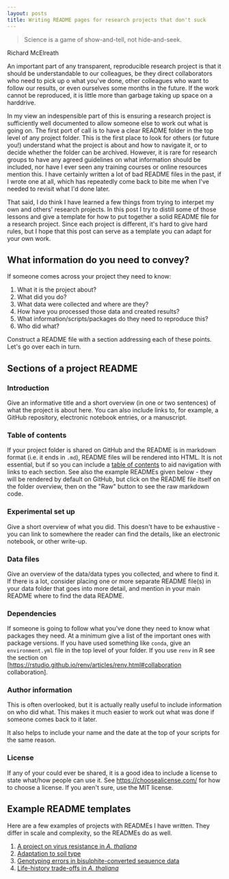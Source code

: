 ```yaml
---
layout: posts
title: Writing README pages for research projects that don't suck
---
```


> Science is a game of show-and-tell, not hide-and-seek.

Richard McElreath

An important part of any transparent, reproducible research project is that it 
should be understandable to our colleagues, be they direct collaborators who need
to pick up o what you've done, other colleagues who want to follow our results,
or even ourselves some months in the future.
If the work cannot be reproduced, it is little more than garbage taking up space
on a harddrive.
 
In my view an indespensible part of this is ensuring a research project is sufficiently well documented to allow
someone else to work out what is going on.
The first port of call is to have a clear README folder in the top level of any
project folder.
This is the first place to look for others (or future you!) understand what the 
project is about and how to navigate it, or to decide whether the folder can be archived.
However, it is rare for research groups to have any agreed guidelines on what 
information should be included, nor have I ever seen any training courses or
online resources mention this.
I have certainly written a lot of bad README files in the past, if I wrote one 
at all, which has repeatedly come back to bite me when I've needed to revisit 
what I'd done later.

That said, I do think I have learned a few things from trying to interpet my own
and others' research projects.
In this post I try to distill some of those lessons and give a template for 
how to put together a solid README file for a research project.
Since each project is different, it's hard to give hard rules, but I hope that 
this post can serve as a template you can adapt for your own work.

## What information do you need to convey?

If someone comes across your project they need to know:

1. What it is the project about?
2. What did you do?
3. What data were collected and where are they?
4. How have you processed those data and created results?
5. What information/scripts/packages do they need to reproduce this?
6. Who did what?

Construct a README file with a section addressing each of these points.
Let's go over each in turn.

## Sections of a project README

### Introduction

Give an informative title and a short overview (in one or two sentences) of what the project is about here.
You can also include links to, for example, a GitHub repository, electronic notebook entries, or a manuscript.

### Table of contents

If your project folder is shared on GitHub and the README is in markdown format (i.e. it ends in `.md`), README files will be rendered into HTML.
It is not essential, but if so you can include a [table of contents](https://thelinuxcode.com/markdown-table-contents/) to aid navigation with links to each section.
See also the example READMEs given below - they will be rendered by default on 
GitHub, but click on the README file itself on the folder overview, then on the
"Raw" button to see the raw markdown code.

### Experimental set up

Give a short overview of what you did.
This doesn't have to be exhaustive - you can link to somewhere the reader can find the details, like an electronic notebook, or other write-up.

### Data files

Give an overview of the data/data types you collected, and where to find it.
If there is a lot, consider placing one or more separate README file(s) in your data folder that goes into more detail, and mention in your main README where to find the data README.

### Dependencies

If someone is going to follow what you've done they need to know what packages they need.
At a minimum give a list of the important ones with package versions.
If you have used something like `conda`, give an `environment.yml` file in the top
level of your folder.
If you use <code>renv</code> in R see the section on [https://rstudio.github.io/renv/articles/renv.html#collaboration collaboration].

### Author information

This is often overlooked, but it is actually really useful to include information on who did what.
This makes it much easier to work out what was done if someone comes back to it later.

It also helps to include your name and the date at the top of your scripts for the same reason.

### License

If any of your could ever be shared, it is a good idea to include a license to state what/how people can use it.
See https://choosealicense.com/ for how to choose a license. If you aren't sure, use the MIT license.

## Example README templates

Here are a few examples of projects with READMEs I have written.
They differ in scale and complexity, so the READMEs do as well.

1. [A project on virus resistance in *A. thaliana*](https://github.com/ellisztamas/tumv_ms)
2. [Adaptation to soil type](https://github.com/ellisztamas/soil_adaptation_ellis_agren)
3. [Genotyping errors in bisulphite-converted sequence data](https://github.com/ellisztamas/bs_seq_with_typing_errors)
4. [Life-history trade-offs in *A. thaliana*](https://github.com/ellisztamas/fecundity_components)